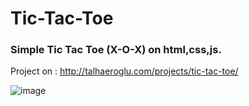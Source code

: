 # Tic-Tac-Toe
### Simple Tic Tac Toe (X-O-X) on html,css,js.

Project on : http://talhaeroglu.com/projects/tic-tac-toe/

![image](https://user-images.githubusercontent.com/54606857/138182770-2e8be824-4cec-49a2-887e-1c9e28f8a222.png)


